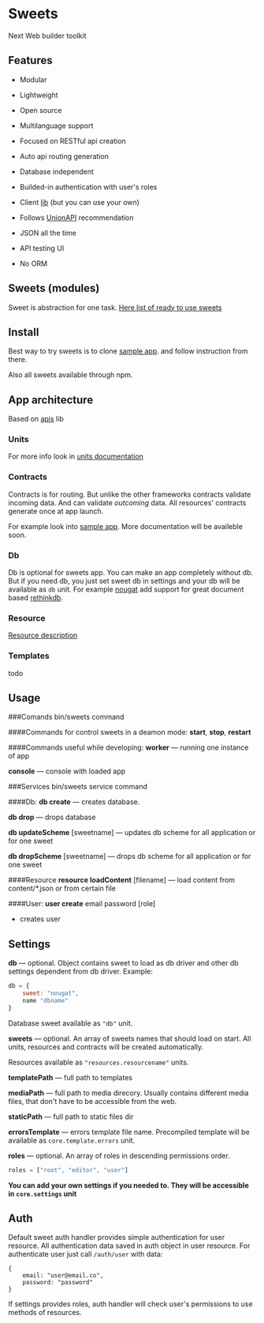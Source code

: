 # Sweets
Next Web builder toolkit

## Features

* Modular
* Lightweight
* Open source
* Multilanguage support
* Focused on RESTful api creation
* Auto api routing generation
* Database independent
* Builded-in authentication with user's roles

* Client [lib](http://github.com/swts/swts) (but you can use your own)
* Follows [UnionAPI](http://unionapi.org) recommendation
* JSON all the time
* API testing UI
* No ORM

## Sweets (modules)
Sweet is abstraction for one task.
[Here list of ready to use sweets](https://github.com/swts/sweets/blob/master/docs/sweets.md)

## Install

Best way to try sweets is to clone [sample app](https://github.com/swts/sample). and follow instruction from there.

Also all sweets available through npm.

## App architecture
Based on [apis](https://github.com/dimsmol/apis) lib
### Units
For more info look in [units documentation](https://github.com/dimsmol/units)
### Contracts
Contracts is for routing. But unlike the other frameworks contracts validate incoming data. And can validate *outcoming* data. All resources' contracts generate once at app launch.

For example look into [sample app](https://github.com/swts/sample).
More documentation will be availeble soon.

### Db
Db is optional for sweets app. You can make an app completely without db. But if you need db, you just set sweet db in settings and your db will be available as `db` unit. For example [nougat](https://github.com/swts/nougat) add support for great document based [rethinkdb](http://www.rethinkdb.com).

### Resource
[Resource description](https://github.com/swts/sweets/blob/master/docs/resource.md)

### Templates
todo

## Usage
###Comands
    bin/sweets command

####Commands for control sweets in a deamon mode:
**start**,
**stop**,
**restart**

####Commands useful while developing:
**worker**
— running one instance of app

**console**
— console with loaded app

###Services
    bin/sweets service command

####Db:
**db create**
— creates database.

**db drop**
— drops database

**db updateScheme** [sweetname]
— updates db scheme for all application or for one sweet

**db dropScheme** [sweetname]
— drops db scheme for all application or for one sweet

####Resource
**resource loadContent** [filename]
— load content from content/*.json or from certain file

####User:
**user create** email password [role]
- creates user

## Settings
**db**
— optional. Object contains sweet to load as db driver and other db settings dependent from db driver. Example:
```js
db = {
    sweet: "nougat",
    name "dbname"
}
```
Database sweet available as `"db"` unit.

**sweets**
— optional. An array of sweets names that should load on start. All units, resources and contracts will be created automatically.

Resources available as `"resources.resourcename"` units.

**templatePath**
— full path to templates

**mediaPath**
— full path to media direcory. Usually contains different media files, that don't have to be accessible from the web.

**staticPath**
— full path to static files dir

**errorsTemplate**
— errors template file name. Precompiled template will be available as `core.template.errors` unit.

**roles**
— optional. An array of roles in descending permissions order.
```js
roles = ["root", "editor", "user"]
```

**You can add your own settings if you needed to. They will be accessible in `core.settings` unit**

## Auth
Default sweet auth handler provides simple authentication for user resource. All authentication data saved in auth object in user resource. For authenticate user just call `/auth/user` with data: 
```
{
    email: "user@email.co",
    password: "password"    
}
```

If settings provides roles, auth handler will check user's permissions to use methods of resources.
